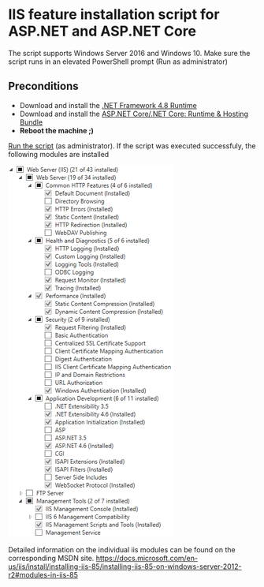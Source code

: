 # IIS feature installation script for ASP.NET and ASP.NET Core

The script supports Windows Server 2016 and Windows 10. Make sure the script runs in an elevated PowerShell prompt (Run as administrator)

## Preconditions

- Download and install the [.NET Framework 4.8 Runtime](https://dotnet.microsoft.com/download/dotnet-framework/net48)
- Download and install the [ASP.NET Core/.NET Core: Runtime & Hosting Bundle](https://dotnet.microsoft.com/download/dotnet-core/2.2)
- **Reboot the machine ;)**

[Run the script](https://github.com/gest01/iis-install/blob/master/iis-85-install.ps1) (as administrator). If the script was executed successfuly, the following modules are installed

![IIS Feature Modules](/images/modules.png)

Detailed information on the individual iis modules can be found on the corresponding MSDN site. https://docs.microsoft.com/en-us/iis/install/installing-iis-85/installing-iis-85-on-windows-server-2012-r2#modules-in-iis-85
